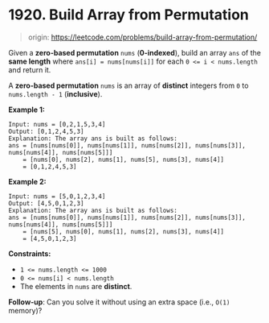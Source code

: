 # 1920. Build Array from Permutation

> origin: <https://leetcode.com/problems/build-array-from-permutation/>

Given a **zero-based permutation** `nums` (**0-indexed**), build an array
`ans` of the **same length** where `ans[i] = nums[nums[i]]` for each
`0 <= i < nums.length` and return it.

A **zero-based permutation** `nums` is an array of **distinct** integers from
`0` to `nums.length - 1` (**inclusive**).

**Example 1:**

```text
Input: nums = [0,2,1,5,3,4]
Output: [0,1,2,4,5,3]
Explanation: The array ans is built as follows: 
ans = [nums[nums[0]], nums[nums[1]], nums[nums[2]], nums[nums[3]], nums[nums[4]], nums[nums[5]]]
    = [nums[0], nums[2], nums[1], nums[5], nums[3], nums[4]]
    = [0,1,2,4,5,3]
```

**Example 2:**

```text
Input: nums = [5,0,1,2,3,4]
Output: [4,5,0,1,2,3]
Explanation: The array ans is built as follows:
ans = [nums[nums[0]], nums[nums[1]], nums[nums[2]], nums[nums[3]], nums[nums[4]], nums[nums[5]]]
    = [nums[5], nums[0], nums[1], nums[2], nums[3], nums[4]]
    = [4,5,0,1,2,3]
```

**Constraints:**

* `1 <= nums.length <= 1000`
* `0 <= nums[i] < nums.length`
* The elements in `nums` are **distinct**.

**Follow-up**: Can you solve it without using an extra space (i.e., `O(1)` memory)?
